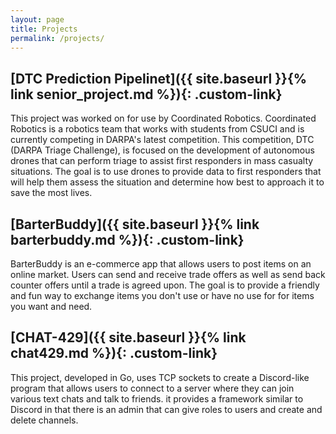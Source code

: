 ```yaml
---
layout: page
title: Projects
permalink: /projects/
---
```


<style>
 a.custom-link {
   color: #ed6a5a; /* Blue color */
   text-decoration: none; /* Remove underline */
   transition: color 0.3s ease;
 }
 a.custom-link:hover {
   color: #5ca4a9; /* Tomato red on hover */
   text-decoration: none; /* Underline on hover */
   transition: color 0.3s ease;
 }
</style>

## [DTC Prediction Pipelinet]({{ site.baseurl }}{% link senior_project.md %}){: .custom-link}
This project was worked on for use by Coordinated Robotics. Coordinated Robotics is a robotics team that works with students from CSUCI and is currently competing in DARPA's latest competition. This competition, DTC (DARPA Triage Challenge), is focused on the development of autonomous drones that can perform triage to assist first responders in mass casualty situations. The goal is to use drones to provide data to first responders that will help them assess the situation and determine how best to approach it to save the most lives.

## [BarterBuddy]({{ site.baseurl }}{% link barterbuddy.md %}){: .custom-link}
BarterBuddy is an e-commerce app that allows users to post items on an online market. Users can send and receive trade offers as well as send back counter offers until a trade is agreed upon. The goal is to provide a friendly and fun way to exchange items you don't use or have no use for for items you want and need.

## [CHAT-429]({{ site.baseurl }}{% link chat429.md %}){: .custom-link}
This project, developed in Go, uses TCP sockets to create a Discord-like program that allows users to connect to a server where they can join various text chats and talk to friends. it provides a framework similar to Discord in that there is an admin that can give roles to users and create and delete channels.